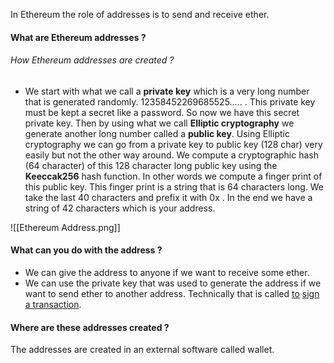 
 In Ethereum the role of addresses is to send and receive ether.

#### What are Ethereum addresses ?

###### How Ethereum addresses are created ?

- We start with what we call a **private key**  which is a very long number that is generated randomly. 12358452269685525..... . This private key must be kept a secret like a password. So now we have this secret private key. Then by  using what we  call **Elliptic cryptography** we generate another long number called a **public key**. Using Elliptic cryptography we can go from a private key to public key (128 char) very easily but not the other way around. We compute a cryptographic hash (64 character) of this 128 character long public key using the **Keeccak256**  hash function. In other words we compute a finger print of this public key. This finger print is a string  that is 64 characters long. We take the last 40 characters and prefix it with 0x . In the end we have a string of 42 characters which is your address.


![[Ethereum Address.png]]


#### What can you do with the address ? 
 - We can give the address to anyone if we want to  receive some ether.
 - We can use the private key that was used to generate the address if we want to send ether to another address. Technically that is called <u>to</u> <u>sign a transaction</u>.

#### Where are these addresses created ? 

The addresses are created in an external software called wallet.